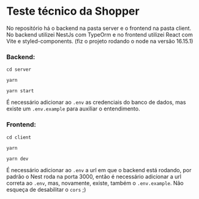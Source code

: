 # Teste técnico da Shopper
No repositório há o backend na pasta server e o frontend na pasta client.
No backend utilizei NestJs com TypeOrm e no frontend utilizei React com Vite e styled-components.
(fiz o projeto rodando o node na versão 16.15.1)
### Backend:
```
cd server
```
```
yarn
```
```
yarn start
```
É necessário adicionar ao `.env` as credenciais do banco de dados, mas existe um `.env.example` para auxiliar o entendimento.

### Frontend:
```
cd client
```
```
yarn
```
```
yarn dev
```
É necessário adicionar ao `.env` a url em que o backend está rodando, por padrão o Nest roda na porta 3000, então é necessário adicionar a url correta ao `.env`, mas, novamente, existe, também o `.env.example`.
Não esqueça de desabilitar o `cors` ;)
